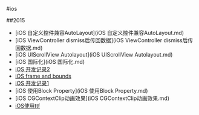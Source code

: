 #ios

##2015
- [iOS 自定义控件兼容AutoLayout](iOS 自定义控件兼容AutoLayout.md)
- [iOS ViewController dismiss后传回数据](iOS ViewController dismiss后传回数据.md)
- [iOS UIScrollView Autolayout](iOS UIScrollView Autolayout.md)
- [iOS 国际化](iOS 国际化.md)
- [iOS 开发记录2](iOS开发记录2.md)
- [iOS frame and bounds](http://stackoverflow.com/questions/1210047/cocoa-whats-the-difference-between-the-frame-and-the-bounds)
- [iOS 开发记录1](iOS开发记录1.md)
- [iOS 使用Block Property](iOS 使用Block Property.md)
- [iOS CGContextClip动画效果](iOS CGContextClip动画效果.md)
- [iOS使用ttf](ios使用ttf.md)
